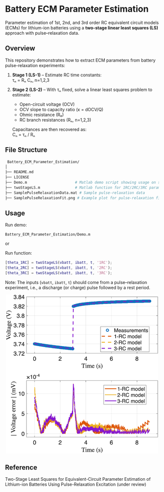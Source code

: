 # Battery ECM Parameter Estimation
Parameter estimation of 1st, 2nd, and 3rd order RC equivalent circuit models (ECMs) for lithium-ion batteries using a **two-stage linear least squares (LS)** approach with pulse–relaxation data.

## Overview
This repository demonstrates how to extract ECM parameters from battery pulse-relaxation experiments:
1. **Stage 1 (LS-1)** – Estimate RC time constants:  
  τₙ =  Rₙ Cₙ, n=1,2,3

2. **Stage 2 (LS-2)** – With τₙ fixed, solve a linear least squares problem to estimate:  
   - Open-circuit voltage (OCV)  
   - OCV slope to capacity ratio (κ = dOCV/Q)  
   - Ohmic resistance (R₀)  
   - RC branch resistances (Rₙ, n=1,2,3)  

   Capacitances are then recovered as:  
   Cₙ = τₙ / Rₙ
   
## File Structure   
```bash
 Battery_ECM_Parameter_Estimation/
│
├── README.md                   
├── LICENSE
├── Demo.m                      # Matlab demo script showing usage on sample data
├── twoStageLS.m                # Matlab function for 1RC/2RC/3RC parameter estimation
├── SamplePulseRelaxationData.mat # Sample pulse-relaxation data
├── SamplePulseRelaxationFit.png # Example plot for pulse-relaxation fit
 ```   
## Usage
Run demo:
```
Battery_ECM_Parameter_Estimation/Demo.m
```
or 

Run function: 
```matlab
[theta_1RC] = twoStageLS(vbatt, ibatt, t, '1RC');
[theta_2RC] = twoStageLS(vbatt, ibatt, t, '2RC');
[theta_3RC] = twoStageLS(vbatt, ibatt, t, '3RC');
```
Note: The inputs (```vbatt```, ```ibatt```, ```t```) should come from a pulse–relaxation experiment, i.e., a discharge (or charge) pulse followed by a rest period.

<p align="center">
  <img src="SamplePulseRelaxationFit.png" alt="Pulse Relaxation Fit" width="500">
</p>

## Reference
Two-Stage Least Squares for Equivalent-Circuit Parameter Estimation of Lithium-ion Batteries Using Pulse-Relaxation Excitation (under review) 
